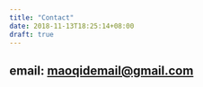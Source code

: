 ```yaml
---
title: "Contact"
date: 2018-11-13T18:25:14+08:00
draft: true
---
```


## email: maoqidemail@gmail.com